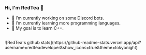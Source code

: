 ### Hi, I'm RedTea 👋

- 🔭 I’m currently working on some Discord bots.
- 🌱 I’m currently learning more programming languages.
- 🥅 My goal is to learn C++.
<br>
![RedTea's github stats](https://github-readme-stats.vercel.app/api?username=redteadeveloper&show_icons=true&theme=tokyonight)
